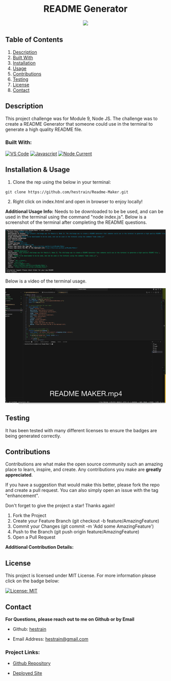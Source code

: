 <h1 align="center"> README Generator </h1>

<div align="center">
<a href="https://opensource.org/licenses/MIT"> <img src="https://img.shields.io/badge/License-MIT-yellow.svg"></a></div>

  ## Table of Contents
<ol>
<li>
<a href="#description"> Description </a>
</li>
<li> <a href="#built-with"> Built With </a>
</li>
<li><a href="#installation"> Installation </a>
</li>
<li>
<a href="#usage"> Usage </a>
</li>
<li><a href="#contributions"> Contributions </a>
</li>
<li>
<a href="#testing"> Testing </a>
</li>
<li>
<a href="#license"> License </a>
</li>
<li>
<a href="#contact"> Contact </a>
</li> 
</ol>

## Description 
 
  This project challenge was for Module 9, Node JS. The challenge was to create a README Generator that someone could use in the terminal to generate a high quality README file.
 

### Built With: 

  [![VS Code](https://img.shields.io/badge/IDE-VSCode-0000ff?style=plastic&logo=VisualStudioCode&logoWidth=10)](https://code.visualstudio.com/docs)
  [![Javascript](https://img.shields.io/badge/Language-JavaScript-ff0000?style=plastic&logo=JavaScript&logoWidth=10)](https://javascript.info/)
  [![Node Current](https://img.shields.io/node/inquirer)](https://www.npmjs.com/package/inquirer)

## Installation & Usage 


1. Clone the rep using the below in your terminal: 

```
git clone https://github.com/hestrain/Readme-Maker.git 
```

2. Right click on index.html and open in browser to enjoy locally! 


**Additional Usage Info:** 
   Needs to be downloaded to be be used, and can be used in the terminal using the command "node index.js".
   Below is a screenshot of the terminal after completing the README questions. 

   ![Terminal View](/assets/images/terminal%20view.png)
   
   Below is a video of the terminal usage. 

  [![Video of terminal usage](/assets/images/readme%20maker%20thumbnail.png)](https://youtu.be/62o1PFIR1gk)

## Testing 

  It has been tested with many different licenses to ensure the badges are being generated correctly. 

## Contributions 

   Contributions are what make the open source community such an amazing place to learn, inspire, and create. Any contributions you make are **greatly appreciated**. 



If you have a suggestion that would make this better, please fork the repo and create a pull request. You can also simply open an issue with the tag "enhancement".

Don't forget to give the project a star! Thanks again!


1. Fork the Project
2. Create your Feature Branch (git checkout -b feature/AmazingFeature)
3. Commit your Changes (git commit -m 'Add some AmazingFeature')
4. Push to the Branch (git push origin feature/AmazingFeature)
5. Open a Pull Request


 
 **Additional Contribution Details:** 
   

## License 
 
  This project is licensed under MIT License. For more information please click on the badge below: 
  
 
 [![License: MIT](https://img.shields.io/badge/License-MIT-yellow.svg)](https://opensource.org/licenses/MIT)

## Contact 
 
**For Questions, please reach out to me on Github or by Email** 

  - Github: 
   [hestrain](https://github.com/hestrain)

  - Email Address: 
  [hestrain@gmail.com](hestrain@gmail.com)

  ### Project Links: 

 - [Github Repository](https://github.com/hestrain/Readme-Maker)

 - [Deployed Site](https://hestrain.github.io/Readme-Maker/)
